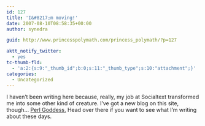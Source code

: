 ```yaml
---
id: 127
title: 'I&#8217;m moving!'
date: 2007-08-10T08:58:35+00:00
author: synedra

guid: http://www.princesspolymath.com/princess_polymath/?p=127

aktt_notify_twitter:
  - yes
tc-thumb-fld:
  - 'a:2:{s:9:"_thumb_id";b:0;s:11:"_thumb_type";s:10:"attachment";}'
categories:
  - Uncategorized
---
```

I haven&#8217;t been writing here because, really, my job at Socialtext transformed me into some other kind of creature. I&#8217;ve got a new blog on this site, though&#8230; [Perl Goddess.](http://www.perlgoddess.com/perlgoddess) Head over there if you want to see what I&#8217;m writing about these days.